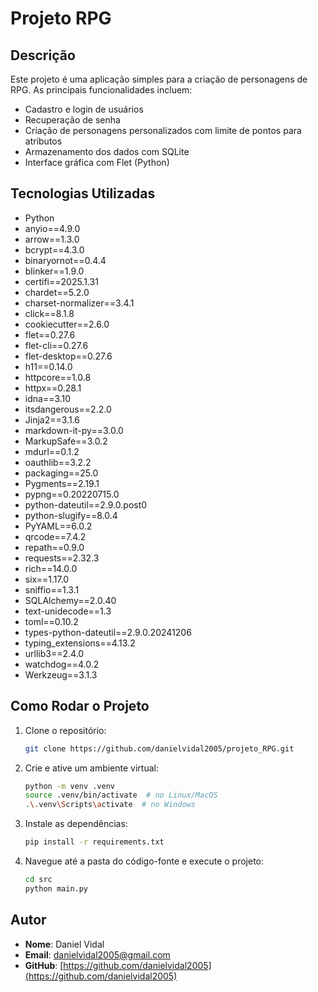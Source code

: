 # Projeto RPG

## Descrição

Este projeto é uma aplicação simples para a criação de personagens de RPG. As principais funcionalidades incluem:

- Cadastro e login de usuários
- Recuperação de senha
- Criação de personagens personalizados com limite de pontos para atributos
- Armazenamento dos dados com SQLite
- Interface gráfica com Flet (Python)

## Tecnologias Utilizadas

- Python
- anyio==4.9.0
- arrow==1.3.0
- bcrypt==4.3.0
- binaryornot==0.4.4
- blinker==1.9.0
- certifi==2025.1.31
- chardet==5.2.0
- charset-normalizer==3.4.1
- click==8.1.8
- cookiecutter==2.6.0
- flet==0.27.6
- flet-cli==0.27.6
- flet-desktop==0.27.6
- h11==0.14.0
- httpcore==1.0.8
- httpx==0.28.1
- idna==3.10
- itsdangerous==2.2.0
- Jinja2==3.1.6
- markdown-it-py==3.0.0
- MarkupSafe==3.0.2
- mdurl==0.1.2
- oauthlib==3.2.2
- packaging==25.0
- Pygments==2.19.1
- pypng==0.20220715.0
- python-dateutil==2.9.0.post0
- python-slugify==8.0.4
- PyYAML==6.0.2
- qrcode==7.4.2
- repath==0.9.0
- requests==2.32.3
- rich==14.0.0
- six==1.17.0
- sniffio==1.3.1
- SQLAlchemy==2.0.40
- text-unidecode==1.3
- toml==0.10.2
- types-python-dateutil==2.9.0.20241206
- typing_extensions==4.13.2
- urllib3==2.4.0
- watchdog==4.0.2
- Werkzeug==3.1.3

## Como Rodar o Projeto

1. Clone o repositório:

    ```bash
    git clone https://github.com/danielvidal2005/projeto_RPG.git
    ```

2. Crie e ative um ambiente virtual:

    ```bash
    python -m venv .venv
    source .venv/bin/activate  # no Linux/MacOS
    .\.venv\Scripts\activate  # no Windows
    ```

3. Instale as dependências:

    ```bash
    pip install -r requirements.txt
    ```

4. Navegue até a pasta do código-fonte e execute o projeto:

    ```bash
    cd src
    python main.py
    ```

## Autor

- **Nome**: Daniel Vidal
- **Email**: [danielvidal2005@gmail.com](mailto:danielvidal2005@gmail.com)
- **GitHub**: [https://github.com/danielvidal2005](https://github.com/danielvidal2005)
